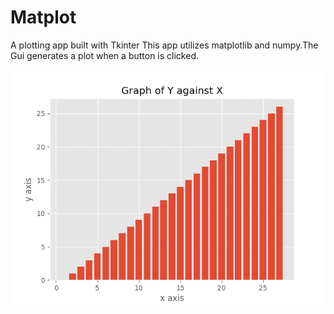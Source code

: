 # Matplot
A plotting app built with Tkinter
This app utilizes matplotlib and numpy.The Gui generates a plot when a button is clicked.


![Alt Text](https://github.com/DTGlov/Matplot/blob/main/Plots/ezgif.com-gif-maker.gif)

